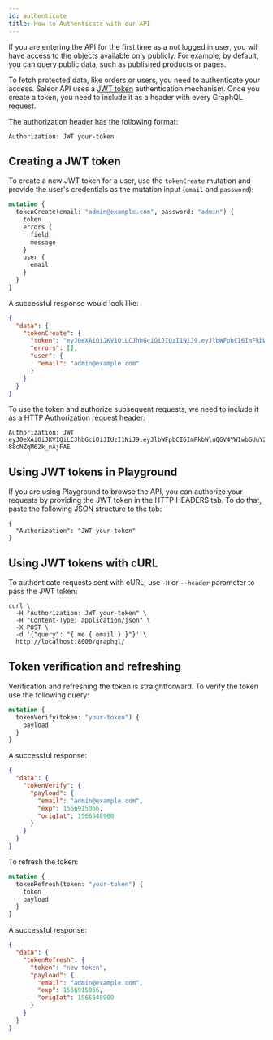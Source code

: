 ```yaml
---
id: authenticate
title: How to Authenticate with our API
---
```


If you are entering the API for the first time as a not logged in user, you will have access to the objects available only publicly. For example, by default, you can query public data, such as published products or pages.

To fetch protected data, like orders or users, you need to authenticate your access.
Saleor API uses a [JWT token](https://jwt.io/) authentication mechanism.
Once you create a token, you need to include it as a header with every GraphQL request.

The authorization header has the following format:

```
Authorization: JWT your-token
```

## Creating a JWT token

To create a new JWT token for a user, use the `tokenCreate` mutation and provide the user's credentials as the mutation input (`email` and `password`):

```graphql
mutation {
  tokenCreate(email: "admin@example.com", password: "admin") {
    token
    errors {
      field
      message
    }
    user {
      email
    }
  }
}
```

A successful response would look like:

```json
{
  "data": {
    "tokenCreate": {
      "token": "eyJ0eXAiOiJKV1QiLCJhbGciOiJIUzI1NiJ9.eyJlbWFpbCI6ImFkbWluQGV4YW1wbGUuY29tIiwiZXhwIjoxNTY2OTEzODc1LCJvcmlnSWF0IjoxNTY2OTEzNTc1fQ.Dw0ccxdxEXsSpM61_Zr_uCyZd-88cNZqM62k_nAjFAE",
      "errors": [],
      "user": {
        "email": "admin@example.com"
      }
    }
  }
}
```

To use the token and authorize subsequent requests, we need to include it as a HTTP Authorization request header:

```
Authorization: JWT eyJ0eXAiOiJKV1QiLCJhbGciOiJIUzI1NiJ9.eyJlbWFpbCI6ImFkbWluQGV4YW1wbGUuY29tIiwiZXhwIjoxNTY2OTEzODc1LCJvcmlnSWF0IjoxNTY2OTEzNTc1fQ.Dw0ccxdxEXsSpM61_Zr_uCyZd-88cNZqM62k_nAjFAE
```

## Using JWT tokens in Playground

If you are using Playground to browse the API, you can authorize your requests by providing the JWT token in the HTTP HEADERS tab. To do that, paste the following JSON structure to the tab:

```
{
  "Authorization": "JWT your-token"
}
```

## Using JWT tokens with cURL

To authenticate requests sent with cURL, use `-H` or `--header` parameter to pass the JWT token:

```console
curl \
  -H "Authorization: JWT your-token" \
  -H "Content-Type: application/json" \
  -X POST \
  -d '{"query": "{ me { email } }"}' \
  http://localhost:8000/graphql/
```

## Token verification and refreshing

Verification and refreshing the token is straightforward. To verify the token use the following query:

```graphql
mutation {
  tokenVerify(token: "your-token") {
    payload
  }
}
```

A successful response:

```json
{
  "data": {
    "tokenVerify": {
      "payload": {
        "email": "admin@example.com",
        "exp": 1566915066,
        "origIat": 1566548900
      }
    }
  }
}
```

To refresh the token:

```graphql
mutation {
  tokenRefresh(token: "your-token") {
    token
    payload
  }
}
```

A successful response:

```json
{
  "data": {
    "tokenRefresh": {
      "token": "new-token",
      "payload": {
        "email": "admin@example.com",
        "exp": 1566915066,
        "origIat": 1566548900
      }
    }
  }
}
```
